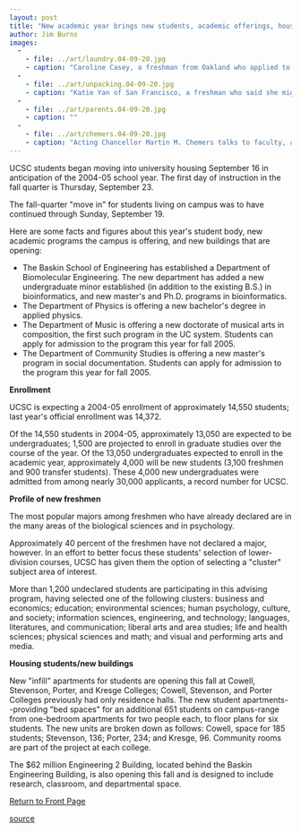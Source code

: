 ```yaml
---
layout: post
title: "New academic year brings new students, academic offerings, housing, other facilities"
author: Jim Burns
images:
  -
    - file: ../art/laundry.04-09-20.jpg
    - caption: "Caroline Casey, a freshman from Oakland who applied to UCSC as a biology major, makes her way to her new home--a double room at Oakes College--on Friday. Photo: Jennifer McNulty"
  -
    - file: ../art/unpacking.04-09-20.jpg
    - caption: "Katie Yan of San Francisco, a freshman who said she might study science, gets settled into her triple at Oakes College. Photo: Jennifer McNulty"
  -
    - file: ../art/parents.04-09-20.jpg
    - caption: ""
  -
    - file: ../art/chemers.04-09-20.jpg
    - caption: "Acting Chancellor Martin M. Chemers talks to faculty, above, and parents, below. Photo: Tom Vani"
---
```


UCSC students began moving into university housing September 16 in anticipation of the 2004-05 school year. The first day of instruction in the fall quarter is Thursday, September 23.

The fall-quarter "move in" for students living on campus was to have continued through Sunday, September 19.

Here are some facts and figures about this year's student body, new academic programs the campus is offering, and new buildings that are opening:  
  
* The Baskin School of Engineering has established a Department of Biomolecular Engineering. The new department has added a new undergraduate minor established (in addition to the existing B.S.) in bioinformatics, and new master's and Ph.D. programs in bioinformatics.
* The Department of Physics is offering a new bachelor's degree in applied physics.
* The Department of Music is offering a new doctorate of musical arts in composition, the first such program in the UC system. Students can apply for admission to the program this year for fall 2005.
* The Department of Community Studies is offering a new master's program in social documentation. Students can apply for admission to the program this year for fall 2005.

**Enrollment**

UCSC is expecting a 2004-05 enrollment of approximately 14,550 students; last year's official enrollment was 14,372.  
  
Of the 14,550 students in 2004-05, approximately 13,050 are expected to be undergraduates; 1,500 are projected to enroll in graduate studies over the course of the year. Of the 13,050 undergraduates expected to enroll in the academic year, approximately 4,000 will be new students (3,100 freshmen and 900 transfer students). These 4,000 new undergraduates were admitted from among nearly 30,000 applicants, a record number for UCSC.

**Profile of new freshmen**  
  
The most popular majors among freshmen who have already declared are in the many areas of the biological sciences and in psychology.

Approximately 40 percent of the freshmen have not declared a major, however. In an effort to better focus these students' selection of lower-division courses, UCSC has given them the option of selecting a "cluster" subject area of interest.

More than 1,200 undeclared students are participating in this advising program, having selected one of the following clusters: business and economics; education; environmental sciences; human psychology, culture, and society; information sciences, engineering, and technology; languages, literatures, and communication; liberal arts and area studies; life and health sciences; physical sciences and math; and visual and performing arts and media.

**Housing students/new buildings**

New "infill" apartments for students are opening this fall at Cowell, Stevenson, Porter, and Kresge Colleges; Cowell, Stevenson, and Porter Colleges previously had only residence halls. The new student apartments--providing "bed spaces" for an additional 651 students on campus-range from one-bedroom apartments for two people each, to floor plans for six students. The new units are broken down as follows: Cowell, space for 185 students; Stevenson, 136; Porter, 234; and Kresge, 96. Community rooms are part of the project at each college.

The $62 million Engineering 2 Building, located behind the Baskin Engineering Building, is also opening this fall and is designed to include research, classroom, and departmental space.

  

[Return to Front Page][1]

[1]: http://currents.ucsc.edu/

[source](http://www1.ucsc.edu/currents/04-05/09-20/new-year.asp "Permalink to new-year")
